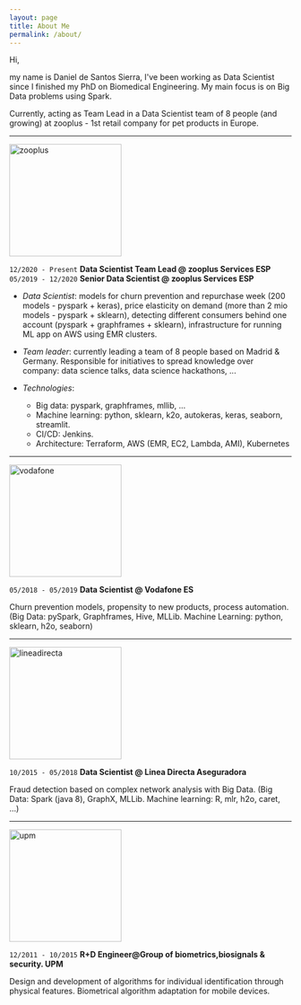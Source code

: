 ```yaml
---
layout: page
title: About Me
permalink: /about/
---
```


Hi, 

my name is Daniel de Santos Sierra, I've been working as Data Scientist since 
I finished my PhD on Biomedical Engineering. My main focus is on Big Data problems 
using Spark.

Currently, acting as Team Lead in a Data Scientist team of 8 people (and growing) at 
zooplus - 1st retail company for pet products in Europe.

------------------------------------

<img src="https://shop-public-cdn.mediazs.com/4315dafdf3116f65bed282d9226173f9/theme/zooplus/zooplus.es/image/icons/logo-social.png" alt="zooplus" width="200"/>

`12/2020 - Present` **Data Scientist Team Lead @ zooplus Services ESP** <br>
`05/2019 - 12/2020` **Senior Data Scientist @ zooplus Services ESP**

- *Data Scientist*: models for churn prevention and repurchase week (200 models - pyspark + keras), 
price elasticity on demand (more than 2 mio models - pyspark + sklearn), detecting different consumers
behind one account (pyspark + graphframes + sklearn), infrastructure for running ML app on AWS using EMR clusters.
- *Team leader*: currently leading a team of 8 people based on Madrid & Germany. Responsible for initiatives to spread 
knowledge over company: data science talks, data science hackathons, ...

- *Technologies*: 
  - Big data: pyspark, graphframes, mllib, ...
  - Machine learning: python, sklearn, k2o, autokeras, keras, seaborn, streamlit.
  - CI/CD: Jenkins.
  - Architecture: Terraform, AWS (EMR, EC2, Lambda, AMI), Kubernetes

-------------------------------------

<img src="https://www.bitrefill.com/content/cn/b_rgb%3AFFFFFF%2Cc_pad%2Ch_600%2Cw_1200/v1556099168/vodafone.jpg" alt="vodafone" width="200"/>

`05/2018 - 05/2019` **Data Scientist @ Vodafone ES**

Churn prevention models, propensity to new products, process automation. (Big Data:
pySpark, Graphframes, Hive, MLLib. Machine Learning: python, sklearn, h2o, seaborn)

--------------------------------------

<img src="https://www.credilemon.com/img/logo/es/linea-directa.png" alt="lineadirecta" width="200"/>

`10/2015 - 05/2018` **Data Scientist @ Linea Directa Aseguradora**

Fraud detection based on complex network analysis with Big Data. (Big Data: Spark (java 8),
GraphX, MLLib. Machine learning: R, mlr, h2o, caret, ...)

--------------------------------------

<img src="https://www.upm.es/sfs/Rectorado/Gabinete%20del%20Rector/Logos/UPM/Escudo%20con%20Leyenda/ESCUDO%20leyenda%20color%20JPG%20p.png" alt="upm" width="200"/>

`12/2011 - 10/2015` **R+D Engineer@Group of biometrics,biosignals & security. UPM**

Design and development of algorithms for individual identification through physical features.
Biometrical algorithm adaptation for mobile devices.

